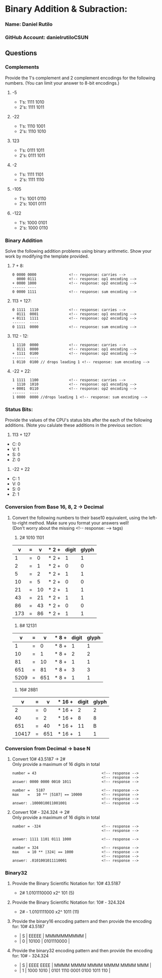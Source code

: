 # Binary Addition & Subraction:
### Name: Daniel Rutilo                  <!-- response -->
### GitHub Account: danielrutiloCSUN      <!-- response -->


## Questions

### Complements
Provide the 1's complement and 2 complement encodings for the following numbers.
(You can limit your answer to 8-bit encodings.)

1. -5

   - 1's: 1111 1010           <!-- response -->
   - 2's: 1111 1011           <!-- response -->

1. -22
   - 1's: 1110 1001           <!-- response -->
   - 2's: 1110 1010           <!-- response -->

1. 123
   - 1's: 0111 1011           <!-- response -->
   - 2's: 0111 1011           <!-- response -->

1. -2
   - 1's: 1111 1101           <!-- response -->
   - 2's: 1111 1110           <!-- response -->

1. -105
   - 1's: 1001 0110           <!-- response -->
   - 2's: 1001 0111           <!-- response -->


1. -122
   - 1's: 1000 0101           <!-- response -->
   - 2's: 1000 0110           <!-- response -->


### Binary Addition

Solve the following addition problems using binary arithmetic. Show your work by modifying the template provided.

1. 7 + 8:  
   ```
   0 0000 0000               <!-- response: carries -->
     0000 0111               <!-- response: op1 encoding -->
   + 0000 1000               <!-- response: op2 encoding -->
   ------ ----           
   0 0000 1111               <!-- response: sum encoding -->
   ```

1. 113 + 127: 
   ```
   0 1111  1110              <!-- response: carries -->
     0111  0001              <!-- response: op1 encoding -->
   + 0111  1111              <!-- response: op2 encoding -->
   ------  ----          
   0 1111  0000              <!-- response: sum encoding -->
   ```

1. 112 - 12: 
   ```
   1 1110  0000              <!-- response: carries -->
     0111  0000              <!-- response: op1 encoding -->
   + 1111  0100              <!-- response: op2 encoding -->
   ------  ----          
   1 0110  0100 // drops leading 1 <!-- response: sum encoding -->
   ```

1. -22 + 22: 
   ```
   1 1111  1100              <!-- response: carries -->
     1110  1010              <!-- response: op1 encoding -->
   + 0001  0110              <!-- response: op2 encoding -->
   ------  ----          
   1 0000  0000 //drops leading 1 <!-- response: sum encoding -->
   ```


### Status Bits:
Provide the values of the CPU's status bits after the each of the following additions.  (Note you calulate these additions in the previous section:

1. 113 + 127 
  - C: 0         <!-- response -->
  - V: 1         <!-- response -->
  - S: 0         <!-- response -->
  - Z: 0         <!-- response -->

1. -22 + 22
  - C: 1         <!-- response -->
  - V: 0         <!-- response -->
  - S: 0         <!-- response -->
  - Z: 1         <!-- response -->


### Conversion from Base 16, 8, 2 -> Decimal
1. Convert the following numbers to their base10 equivalent, using the left-to-right method.
Make sure you format your answers well!<br>
(Don't worry about the missing &lt;!-- response: --&gt; tags)

   1. 2# 1010 1101 

   | v      | = | v    | *  2   + |  digit |  glyph  | 
   |--------|---|----- |----------|--------|---------| 
   |   1    | = |  0   | *  2   + |   1    |    1    |    
   |   2    | = |  1   | *  2   + |   0    |    0    |    
   |   5    | = |  2   | *  2   + |   1    |    1    |    
   |   10   | = |  5   | *  2   + |   0    |    0    |    
   |   21   | = |  10  | *  2   + |   1    |    1    |    
   |   43   | = |  21  | *  2   + |   1    |    1    |
   |   86   | = |  43  | *  2   + |   0    |    0    |
   |   173  | = |  86  | *  2   + |   1    |    1    |


   1. 8# 12131          
  
   | v      | = | v    | * 8    + |  digit |  glyph  | 
   |--------|---|----- |----------|--------|---------| 
   |   1    | = |  0   | * 8    + |   1    |   1     | 
   |   10   | = |  1   | * 8    + |   2    |   2     | 
   |   81   | = |  10  | * 8    + |   1    |   1     | 
   |   651  | = |  81  | * 8    + |   3    |   3     | 
   |   5209 | = |  651 | * 8    + |   1    |   1     | 

   1. 16# 28B1    

   | v      | = | v    | * 16   + |  digit |  glyph  | 
   |--------|---|----- |----------|--------|---------| 
   |  2     | = |  0   | * 16   + |    2   |    2    | 
   |  40    | = |  2   | * 16   + |    8   |    8    | 
   |  651   | = |  40  | * 16   + |   11   |    B    | 
   |  10417 | = |  651 | * 16   + |    1   |    1    | 

### Conversion from Decimal -> base N

 1. Convert 10# 43.5187 -> 2# 
    <br>Only provide a maximum of 16 digits in total
    ```
    number = 43                              <!-- response -->
                                             <!-- response -->
    answer: 0000 0000 0010 1011              <!-- response -->
    ```
    ```
    number =   5187                          <!-- response -->
    max    =   10 ** |5187| == 10000         <!-- response -->
                                             <!-- response -->
    answer: .1000010011001001                <!-- response -->
    ```

 1. Convert 10# - 324.324 -> 2# 
    <br>Only provide a maximum of 16 digits in total
    ```
    number = -324                            <!-- response -->
                                             <!-- response -->

    answer: 1111 1101 0111 1000              <!-- response -->
    ```
    ```
    number = 324                             <!-- response -->
    max    = 10 ** |324| == 1000             <!-- response -->
                                             <!-- response -->
    answer: .0101001011110001                <!-- response -->
    ```



### Binary32

  1. Provide the Binary Scientific Notation for: 10# 43.5187
     -  2#  1.0101110000 x2^ 101 (5)            <!-- response -->

  1. Provide the Binary Scientific Notation for: 10# - 324.324
     -  2# - 1.0101111000 x2^ 1011 (11)         <!-- response -->

  1. Provide the binary16 encoding pattern and then provide the encoding for: 10# 43.5187
     * | S | EEEEE | MMMMMMMMMM |               <!-- response -->
     * | 0 | 10100 | 0101110000 |               <!-- response -->

  1. Provide the binary32 encoding pattern and then provide the encoding for: 10# - 324.324
     * | S | EEEE EEEE | MMMM MMMM MMMM MMMM MMMM MMM | <!-- response -->
     * | 1 | 1000 1010 | 0101 1110 0001 0100 1011 110 | <!-- response -->


 

